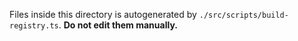 Files inside this directory is autogenerated by `./src/scripts/build-registry.ts`. **Do not edit them manually.**